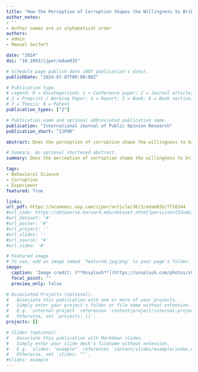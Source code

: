 ```yaml
---
title: "How the Perception of Corruption Shapes the Willingness to Bribe: Evidence From An Online Experiment"
author_notes:
- ''
- Author names are in alphabetical order
authors:
- admin
- Manuel Seifert

date: "2024"
doi: "10.1093/ijpor/edae035"

# Schedule page publish date (NOT publication's date).
publishDate: "2024-07-07T00:00:00Z"

# Publication type.
# Legend: 0 = Uncategorized; 1 = Conference paper; 2 = Journal article;
# 3 = Preprint / Working Paper; 4 = Report; 5 = Book; 6 = Book section;
# 7 = Thesis; 8 = Patent
publication_types: ["2"]

# Publication name and optional abbreviated publication name.
publication: "International Journal of Public Opinion Research"
publication_short: "IJPOR"

abstract: Does the perception of corruption shape the willingness to bribe? This study evaluates the socio-psychological determinants of corruption by measuring how different types of messages influence the probability of engaging in corruption for access to public health, social programs, and official documents. This research uses the social norms approach to explore the link among messaging, perception, and behavior. An online experiment was conducted in Peru for two weeks between October and November 2021, using social media (Facebook) to recruit participants (n = 2584). The participants were divided into two treatment groups and one control group. Those in the treatment groups received informational displays on (i) the perception of corruption as widespread in the public sector (descriptive norm) or (ii) corruption as morally wrong (injunctive norm). The control group did not receive a message. Exposure to messages on corruption increased the overall probability of engaging in corruption. Unexpectedly, those in the injunctive norm group increased their willingness to bribe. Furthermore, this study also found significant differences in bribing behavior based on the different types of public service, gender, and age.

# Summary. An optional shortened abstract.
summary: Does the perception of corruption shape the willingness to bribe? This study evaluates the socio-psychological determinants of corruption by measuring how different types of messages.

tags:
- Behavioral Science
- Corruption
- Experiment
featured: True

links:
url_pdf: https://academic.oup.com/ijpor/article/36/3/edae035/7716344
#url_code: https://dataverse.harvard.edu/dataset.xhtml?persistentId=doi:10.7910/DVN/RAXSLB
#url_dataset: '#'
#url_poster: '#'
#url_project: ''
#url_slides: ''
#url_source: '#'
#url_video: '#'

# Featured image
# To use, add an image named `featured.jpg/png` to your page's folder. 
image:
  caption: 'Image credit: [**Unsplash**](https://unsplash.com/photos/s9CC2SKySJM)'
  focal_point: ""
  preview_only: false

# Associated Projects (optional).
#   Associate this publication with one or more of your projects.
#   Simply enter your project's folder or file name without extension.
#   E.g. `internal-project` references `content/project/internal-project/index.md`.
#   Otherwise, set `projects: []`.
projects: []

# Slides (optional).
#   Associate this publication with Markdown slides.
#   Simply enter your slide deck's filename without extension.
#   E.g. `slides: "example"` references `content/slides/example/index.md`.
#   Otherwise, set `slides: ""`.
#slides: example
---
```

